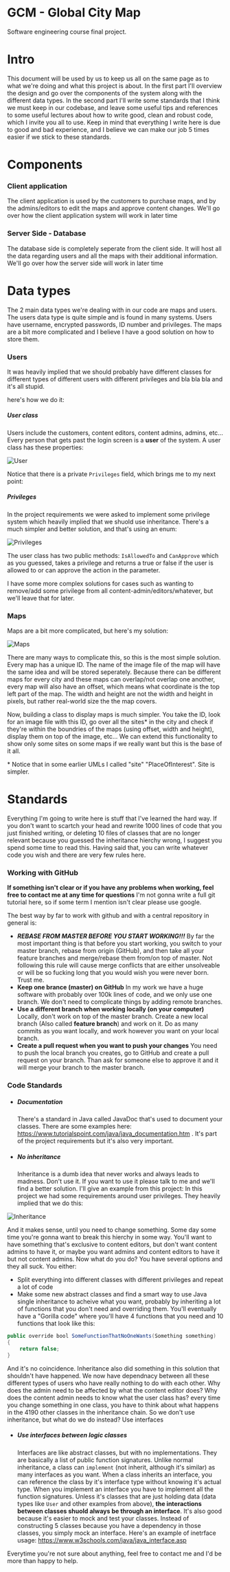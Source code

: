 # GCM - Global City Map
Software engineering course final project.

# Intro
This document will be used by us to keep us all on the same page as to what we're doing and what this project is about.
In the first part I'll overview the design and go over the components of the system along with the different data types. In the second part I'll write some standards that I think we must keep in our codebase, and leave some useful tips and references to some useful lectures about how to write good, clean and robust code, which I invite you all to use. Keep in mind that everything I write here is due to good and bad experience, and I believe we can make our job 5 times easier if we stick to these standards.

# Components
### Client application
The client application is used by the customers to purchase maps, and by the admins/editors to edit the maps and approve content changes.
We'll go over how the client application system will work in later time

### Server Side - Database
The database side is completely seperate from the client side. It will host all the data regarding users and all the maps with their additional information.
We'll go over how the server side will work in later time

# Data types
The 2 main data types we're dealing with in our code are maps and users. The users data type is quite simple and is found in many systems. Users have username, encrypted passwords, ID number and privileges. The maps are a bit more complicated and I believe I have a good solution on how to store them. 

### Users
It was heavily implied that we should probably have different classes for different types of different users with different privileges and bla bla bla and it's all stupid. 

here's how we do it:
##### User class
Users include the customers, content editors, content admins, admins, etc... Every person that gets past the login screen is a **user** of the system. A user class has these properties:

![User](https://i.ibb.co/6nPFQQV/image.png)

Notice that there is a private `Privileges` field, which brings me to my next point:
##### Privileges
In the project requirements we were asked to implement some privilege system which heavily implied that we shuold use inheritance. There's a much simpler and better solution, and that's using an enum:

![Privileges](https://i.ibb.co/60KWZHq/image.png)

The user class has two public methods: `IsAllowedTo` and `CanApprove` which as you guessed, takes a privilege and returns a true or false if the user is allowed to or can approve the action in the parameter. 

I have some more complex solutions for cases such as wanting to remove/add some privilege from all content-admin/editors/whatever, but we'll leave that for later.

### Maps
Maps are a bit more complicated, but here's my solution:

![Maps](https://i.ibb.co/pKssrYv/image.png)

There are many ways to complicate this, so this is the most simple solution. Every map has a unique ID. The name of the image file of the map will have the same idea and will be stored seperately. Because there can be different maps for every city and these maps can overlap/not overlap one another, every map will also have an offset, which means what coordinate is the top left part of the map. The width and height are not the width and height in pixels, but rather real-world size the the map covers.

Now, building a class to display maps is much simpler. You take the ID, look for an image file with this ID, go over all the sites* in the city and check if they're within the boundries of the maps (using offset, width and height), display them on top of the image, etc...
We can extend this functionality to show only some sites on some maps if we really want but this is the base of it all.

\* Notice that in some earlier UMLs I called "site" "PlaceOfInterest". Site is simpler.

# Standards
Everything I'm going to write here is stuff that I've learned the hard way. If you don't want to scartch your head and rewrite 1000 lines of code that you just finished writing, or deleting 10 files of classes that are no longer relevant because you guessed the inheritance hierchy wrong, I suggest you spend some time to read this. Having said that, you can write whatever code you wish and there are very few rules here.

### Working with GitHub
**If something isn't clear or if you have any problems when working, feel free to contact me at any time for questions**
I'm not gonna write a full git tutorial here, so if some term I mention isn't clear please use google. 

The best way by far to work with github and with a central repository in general is:
* ***REBASE FROM MASTER BEFORE YOU START WORKING!!!***
  By far the most important thing is that before you start working, you switch to your master branch, rebase from origin (GitHub), and then take all your feature branches and merge/rebase them from/on top of master. Not following this rule will cause merge conflicts that are either unsolveable or will be so fucking long that you would wish you were never born. Trust me.
* **Keep one brance (master) on GitHub**
  In my work we have a huge software with probably over 100k lines of code, and we only use one branch. We don't need to complicate things by adding remote branches. 
* **Use a different branch when working locally (on your computer)**
  Locally, don't work on top of the master branch. 
  Create a new local branch (Also called **feature branch**) and work on it. 
  Do as many commits as you want locally, and work however you want on your local branch. 
* **Create a pull request when you want to push your changes**
  You need to push the local branch you creates, go to GitHub and create a pull request on your branch. Than ask for someone else to approve it and it will merge your branch to the master branch.


### Code Standards
- ##### Documentation
  There's a standard in Java called JavaDoc that's used to document your classes. There are some examples here:
  https://www.tutorialspoint.com/java/java_documentation.htm .
  It's part of the project requirements but it's also very important.
  
- ##### No inheritance
  Inheritance is a dumb idea that never works and always leads to madness. Don't use it. If you want to use it please talk to me and we'll find a better solution. I'll give an example from this project:
In this project we had some requirements around user privileges. They heavily implied that we do this:

![Inheritance](https://i.ibb.co/rHpbKs7/image.png)

And it makes sense, until you need to change something. Some day some time you're gonna want to break this hierchy in some way. You'll want to have something that's exclusive to content editors, but don't want content admins to have it, or maybe you want admins and content editors to have it but not content admins. Now what do you do? You have several options and they all suck. You either:
  - Split everything into different classes with different privileges and repeat a lot of code
  - Make some new abstract classes and find a smart way to use Java single inheritance to acheive what you want, probably by inheriting a lot of functions that you don't need and overriding them. You'll eventually have a "Gorilla code" where you'll have 4 functions that you need and 10 functions that look like this:
   ```java
   public override bool SomeFunctionThatNoOneWants(Something something)
   {
       return false;
   }
   ```
   And it's no coincidence. Inheritance also did something in this solution that shouldn't have happened. We now have dependnacy between all these different types of users who have really nothing to do with each other. Why does the admin need to be affected by what the content editor does? Why does the content admin needs to know what the user class has? every time you change something in one class, you have to think about what happens in the 4190 other classes in the inheritance chain. 
   So we don't use inheritance, but what do we do instead? Use interfaces
   
- ##### Use interfaces between logic classes
  Interfaces are like abstract classes, but with no implementations. They are basically a list of public function signatures. Unlike normal inheritance, a class can `implement` (not inherit, although it's similar) as many interfaces as you want. When a class inherits an interface, you can reference the class by it's interface type without knowing it's actual type. When you implement an interface you have to implement all the function signatures.
  Unless it's classes that are just holding data (data types like `User` and other examples from above), **the interactions between classes shuold always be through an interface**. It's also good because it's easier to mock and test your classes. Instead of constructing 5 classes because you have a dependency in those classes, you simply mock an interface.
  Here's an example of inetrface usage: https://www.w3schools.com/java/java_interface.asp

Everytime you're not sure about anything, feel free to contact me and I'd be more than happy to help.
